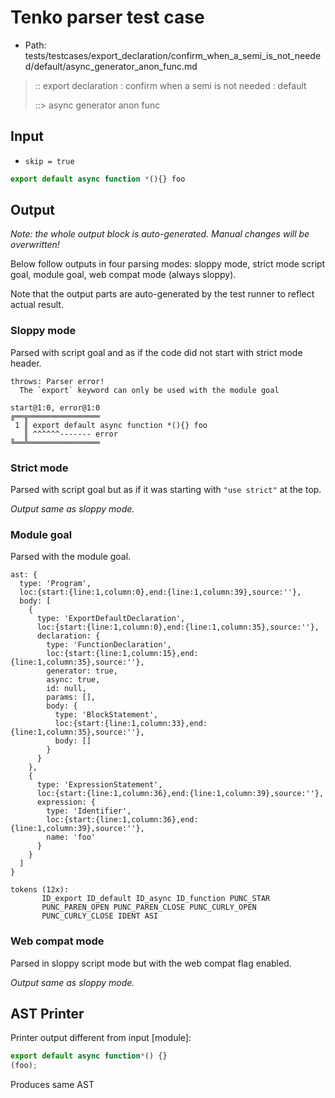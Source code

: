 # Tenko parser test case

- Path: tests/testcases/export_declaration/confirm_when_a_semi_is_not_needed/default/async_generator_anon_func.md

> :: export declaration : confirm when a semi is not needed : default
>
> ::> async generator anon func

## Input

- `skip = true`

`````js
export default async function *(){} foo
`````

## Output

_Note: the whole output block is auto-generated. Manual changes will be overwritten!_

Below follow outputs in four parsing modes: sloppy mode, strict mode script goal, module goal, web compat mode (always sloppy).

Note that the output parts are auto-generated by the test runner to reflect actual result.

### Sloppy mode

Parsed with script goal and as if the code did not start with strict mode header.

`````
throws: Parser error!
  The `export` keyword can only be used with the module goal

start@1:0, error@1:0
╔══╦════════════════
 1 ║ export default async function *(){} foo
   ║ ^^^^^^------- error
╚══╩════════════════

`````

### Strict mode

Parsed with script goal but as if it was starting with `"use strict"` at the top.

_Output same as sloppy mode._

### Module goal

Parsed with the module goal.

`````
ast: {
  type: 'Program',
  loc:{start:{line:1,column:0},end:{line:1,column:39},source:''},
  body: [
    {
      type: 'ExportDefaultDeclaration',
      loc:{start:{line:1,column:0},end:{line:1,column:35},source:''},
      declaration: {
        type: 'FunctionDeclaration',
        loc:{start:{line:1,column:15},end:{line:1,column:35},source:''},
        generator: true,
        async: true,
        id: null,
        params: [],
        body: {
          type: 'BlockStatement',
          loc:{start:{line:1,column:33},end:{line:1,column:35},source:''},
          body: []
        }
      }
    },
    {
      type: 'ExpressionStatement',
      loc:{start:{line:1,column:36},end:{line:1,column:39},source:''},
      expression: {
        type: 'Identifier',
        loc:{start:{line:1,column:36},end:{line:1,column:39},source:''},
        name: 'foo'
      }
    }
  ]
}

tokens (12x):
       ID_export ID_default ID_async ID_function PUNC_STAR
       PUNC_PAREN_OPEN PUNC_PAREN_CLOSE PUNC_CURLY_OPEN
       PUNC_CURLY_CLOSE IDENT ASI
`````


### Web compat mode

Parsed in sloppy script mode but with the web compat flag enabled.

_Output same as sloppy mode._

## AST Printer

Printer output different from input [module]:

````js
export default async function*() {}
(foo);
````

Produces same AST
